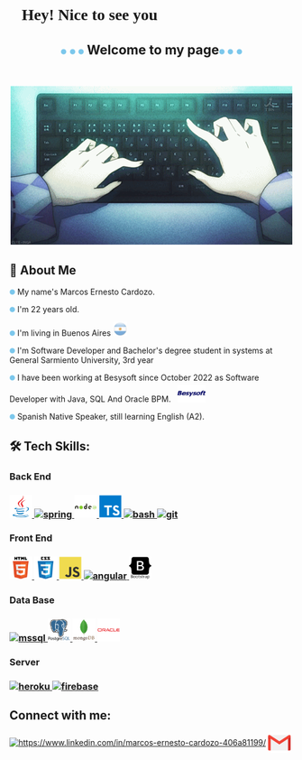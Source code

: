 <h1 style="font-weight: bold;font-family: Georgia, serif;">👋Hey! Nice to see you👋</h1>
<h2 align=center style="font-size:23px"><img style="width:10px"  src="imgs/sss.gif" ></img> <img style="width:10px"  src="imgs/sss.gif" ></img> <img style="width:10px"  src="imgs/sss.gif" ></img> Welcome to my page</img><img style="width:10px"  src="imgs/sss.gif" ></img> <img style="width:10px"  src="imgs/sss.gif" ></img> <img style="width:10px"  src="imgs/sss.gif" ></img> </h1>
<br>

  <p align=center><img  src="imgs/com.gif"></p>




<h2 style="font-weight: bold;">🧑 About Me</h2>
<p><img style="width:10px"  src="imgs/sss.gif" ></img> My name's Marcos Ernesto Cardozo. </p>
<p><img style="width:10px"  src="imgs/sss.gif" ></img> I'm 22 years old. </p>
<p><img style="width:10px"  src="imgs/sss.gif" ></img>  I'm living in Buenos Aires <img style="width:25px" src="imgs/iconArg.png" ></img></p>

<p><img style="width:10px"  src="imgs/sss.gif" ></img>  I'm Software Developer and Bachelor's degree student in systems at General Sarmiento University, 3rd year</p>

<p><img style="width:10px"  src="imgs/sss.gif" ></img> I have been working at Besysoft since October 2022 as Software Developer with Java, SQL And Oracle BPM. &nbsp; <a href="https://www.besysoft.com/" ><img style="width:50px; height:30px; margin-top:5px" src="imgs/besy.png" ></img></a></p>

<p><img style="width:10px"  src="imgs/sss.gif" ></img> Spanish Native Speaker, still learning English (A2).</p>







<h2 style="font-weight: bold;" align="left">🛠️ Tech Skills:</h2>
<h3 style="font-weight: bold;" align="left">Back End<h3>
<a href="https://www.java.com" target="_blank" rel="noreferrer"> <img src="https://raw.githubusercontent.com/devicons/devicon/master/icons/java/java-original.svg" alt="java" width="40" height="40"/> </a> <a href="https://spring.io/" target="_blank" rel="noreferrer"> <img src="https://www.vectorlogo.zone/logos/springio/springio-icon.svg" alt="spring" width="40" height="40"/> </a> 
<a href="https://nodejs.org" target="_blank" rel="noreferrer"> <img src="https://raw.githubusercontent.com/devicons/devicon/master/icons/nodejs/nodejs-original-wordmark.svg" alt="nodejs" width="40" height="40"/> </a>
    <a href="https://www.typescriptlang.org/" target="_blank" rel="noreferrer"> <img src="https://raw.githubusercontent.com/devicons/devicon/master/icons/typescript/typescript-original.svg" alt="typescript" width="40" height="40"/> </a>
</a><a href="https://www.gnu.org/software/bash/" target="_blank" rel="noreferrer"> <img src="https://www.vectorlogo.zone/logos/gnu_bash/gnu_bash-icon.svg" alt="bash" width="40" height="40"/> </a> 
<a href="https://git-scm.com/" target="_blank" rel="noreferrer"> <img src="https://www.vectorlogo.zone/logos/git-scm/git-scm-icon.svg" alt="git" width="40" height="40"/></a>


<h3 style="font-weight: bold;" align="left">Front End<h3>
<a href="https://www.w3.org/html/" target="_blank" rel="noreferrer"> <img src="https://raw.githubusercontent.com/devicons/devicon/master/icons/html5/html5-original-wordmark.svg" alt="html5" width="40" height="40"/> </a>
 <a href="https://www.w3schools.com/css/" target="_blank" rel="noreferrer"> <img src="https://raw.githubusercontent.com/devicons/devicon/master/icons/css3/css3-original-wordmark.svg" alt="css3" width="40" height="40"/> </a>
 <a href="https://developer.mozilla.org/en-US/docs/Web/JavaScript" target="_blank" rel="noreferrer"> <img src="https://raw.githubusercontent.com/devicons/devicon/master/icons/javascript/javascript-original.svg" alt="javascript" width="40" height="40"/> </a>
 <a href="https://angular.io" target="_blank" rel="noreferrer"> <img src="https://angular.io/assets/images/logos/angular/angular.svg" alt="angular" width="40" height="40"/> </a>
<a href="https://getbootstrap.com" target="_blank" rel="noreferrer"> <img src="https://raw.githubusercontent.com/devicons/devicon/master/icons/bootstrap/bootstrap-plain-wordmark.svg" alt="bootstrap" width="40" height="40"/> </a> 
<h3 style="font-weight: bold;" align="left">Data Base<h3>
<a href="https://www.microsoft.com/en-us/sql-server" target="_blank" rel="noreferrer"> <img src="https://www.svgrepo.com/show/303229/microsoft-sql-server-logo.svg" alt="mssql" width="40" height="40"/> </a>  <a href="https://www.postgresql.org" target="_blank" rel="noreferrer"> <img src="https://raw.githubusercontent.com/devicons/devicon/master/icons/postgresql/postgresql-original-wordmark.svg" alt="postgresql" width="40" height="40"/> </a>
 <a href="https://www.mongodb.com/" target="_blank" rel="noreferrer"> <img src="https://raw.githubusercontent.com/devicons/devicon/master/icons/mongodb/mongodb-original-wordmark.svg" alt="mongodb" width="40" height="40"/> </a> <a href="https://www.oracle.com/" target="_blank" rel="noreferrer"> <img src="https://raw.githubusercontent.com/devicons/devicon/master/icons/oracle/oracle-original.svg" alt="oracle" width="40" height="40"/> </a>
<h3 style="font-weight: bold;" align="left">Server<h3>
 <a href="https://heroku.com" target="_blank" rel="noreferrer"> <img src="https://www.vectorlogo.zone/logos/heroku/heroku-icon.svg" alt="heroku" width="40" height="40"/> </a> 
<a href="https://firebase.google.com/" target="_blank" rel="noreferrer"> <img src="https://www.vectorlogo.zone/logos/firebase/firebase-icon.svg" alt="firebase" width="40" height="40"/> </a> 


<h2 style="font-weight: bold;" align="left">Connect with me:</h2>
<p align="left">
<a href="https://www.linkedin.com/in/marcos-ernesto-cardozo-406a81199/" target="blank"><img align="center" src="https://raw.githubusercontent.com/rahuldkjain/github-profile-readme-generator/master/src/images/icons/Social/linked-in-alt.svg" alt="https://www.linkedin.com/in/marcos-ernesto-cardozo-406a81199/" height="30" width="40" /></a>
<a href="https://marcoscar2001@gmail.com" target="blank"><img align="center" src="imgs/gm.png" height="36" width="40" /></a>
</p>
